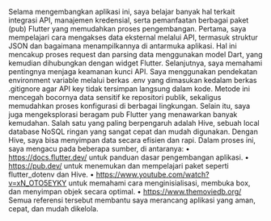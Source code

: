 Selama mengembangkan aplikasi ini, saya belajar banyak hal terkait integrasi API, manajemen kredensial, serta pemanfaatan berbagai paket (pub) Flutter yang memudahkan proses pengembangan. Pertama, saya mempelajari cara mengakses data eksternal melalui API, termasuk struktur JSON dan bagaimana menampilkannya di antarmuka aplikasi. Hal ini mencakup proses request dan parsing data menggunakan model Dart, yang kemudian dihubungkan dengan widget Flutter.
Selanjutnya, saya memahami pentingnya menjaga keamanan kunci API. Saya menggunakan pendekatan environment variable melalui berkas .env yang dimasukan kedalam berkas .gitignore agar API key tidak tersimpan langsung dalam kode. Metode ini mencegah bocornya data sensitif ke repositori publik, sekaligus memudahkan proses konfigurasi di berbagai lingkungan.
Selain itu, saya juga mengeksplorasi beragam pub Flutter yang menawarkan banyak kemudahan. Salah satu yang paling berpengaruh adalah Hive, sebuah local database NoSQL ringan yang sangat cepat dan mudah digunakan. Dengan Hive, saya bisa menyimpan data secara efisien dan rapi.
Dalam proses ini, saya mengacu pada beberapa sumber, di antaranya:
•	https://docs.flutter.dev/  untuk panduan dasar pengembangan aplikasi.
•	https://pub.dev/ untuk menemukan dan mempelajari paket seperti flutter_dotenv dan Hive.
•	https://www.youtube.com/watch?v=xN_OTO5EYKY  untuk memahami cara menginisialisasi, membuka box, dan menyimpan objek secara optimal.
•	https://www.themoviedb.org/ 
Semua referensi tersebut membantu saya merancang aplikasi yang aman, cepat, dan mudah dikelola.

